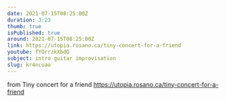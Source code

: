 ```yaml
---
date: 2021-07-15T08:25:00Z
duration: 3:23
thumb: true
isPublished: true
around: 2021-07-15T08:25:00Z
link: https://utopia.rosano.ca/tiny-concert-for-a-friend
youtube: fYOrrzkXbdQ
subject: intro guitar improvisation
slug: kr4ncuao
---
```

from Tiny concert for a friend https://utopia.rosano.ca/tiny-concert-for-a-friend
